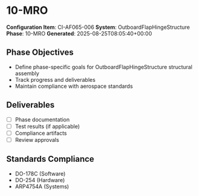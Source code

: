 # 10-MRO

**Configuration Item**: CI-AF065-006
**System**: OutboardFlapHingeStructure
**Phase**: 10-MRO
**Generated**: 2025-08-25T08:05:40+00:00

## Phase Objectives
- Define phase-specific goals for OutboardFlapHingeStructure structural assembly
- Track progress and deliverables
- Maintain compliance with aerospace standards

## Deliverables
- [ ] Phase documentation
- [ ] Test results (if applicable)
- [ ] Compliance artifacts
- [ ] Review approvals

## Standards Compliance
- DO-178C (Software)
- DO-254 (Hardware)
- ARP4754A (Systems)

